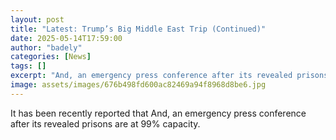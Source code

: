 ```yaml
---
layout: post
title: "Latest: Trump’s Big Middle East Trip (Continued)"
date: 2025-05-14T17:59:00
author: "badely"
categories: [News]
tags: []
excerpt: "And, an emergency press conference after its revealed prisons are at 99% capacity."
image: assets/images/676b498fd600ac82469a94f8968d8be6.jpg
---
```


It has been recently reported that And, an emergency press conference after its revealed prisons are at 99% capacity.

